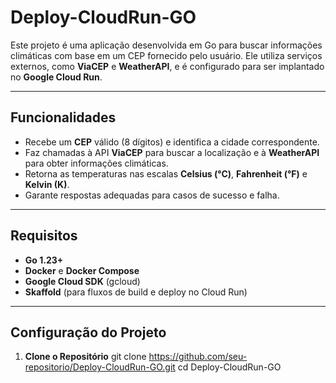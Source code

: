 # **Deploy-CloudRun-GO**

Este projeto é uma aplicação desenvolvida em Go para buscar informações climáticas com base em um CEP fornecido pelo usuário. Ele utiliza serviços externos, como **ViaCEP** e **WeatherAPI**, e é configurado para ser implantado no **Google Cloud Run**.

---

## **Funcionalidades**

- Recebe um **CEP** válido (8 dígitos) e identifica a cidade correspondente.
- Faz chamadas à API **ViaCEP** para buscar a localização e à **WeatherAPI** para obter informações climáticas.
- Retorna as temperaturas nas escalas **Celsius (°C)**, **Fahrenheit (°F)** e **Kelvin (K)**.
- Garante respostas adequadas para casos de sucesso e falha.

---

## **Requisitos**

- **Go 1.23+**
- **Docker** e **Docker Compose**
- **Google Cloud SDK** (gcloud)
- **Skaffold** (para fluxos de build e deploy no Cloud Run)

---

## **Configuração do Projeto**

1. **Clone o Repositório**
   git clone https://github.com/seu-repositorio/Deploy-CloudRun-GO.git
   cd Deploy-CloudRun-GO

